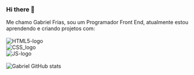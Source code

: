 ### Hi there 👋

Me chamo Gabriel Frias, sou um Programador Front End, atualmente estou aprendendo e criando projetos com:
<br>
<br>
  <img src="https://img.shields.io/badge/HTML5-E34F26?style=for-the-badge&logo=html5&logoColor=white" alt="HTML5-logo"/>
  <br>
  <img src="https://img.shields.io/badge/CSS3-1572B6?style=for-the-badge&logo=css3&logoColor=white" alt="CSS_logo"/>
  <br>
  <img src="https://img.shields.io/badge/JavaScript-323330?style=for-the-badge&logo=javascript&logoColor=F7DF1E" alt="JS-logo"/>
  <br>
  <br>
  ![Gabriel GitHub stats](https://github-readme-stats.vercel.app/api?username=gabrielfrias14&show_icons=true&theme=transparent)
